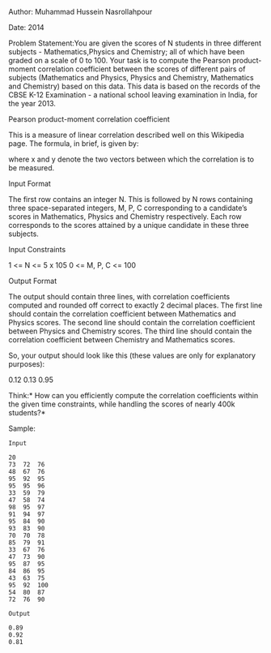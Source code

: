 Author: Muhammad Hussein Nasrollahpour

Date: 2014

Problem Statement:You are given the scores of N students in three different subjects - Mathematics,Physics and Chemistry; all of which have been graded on a scale of 0 to 100. Your task is to compute the Pearson product-moment correlation coefficient between the scores of different pairs of subjects (Mathematics and Physics, Physics and Chemistry, Mathematics and Chemistry) based on this data. This data is based on the records of the CBSE K-12 Examination - a national school leaving examination in India, for the year 2013.

Pearson product-moment correlation coefficient

This is a measure of linear correlation described well on this Wikipedia page. The formula, in brief, is given by:

where x and y denote the two vectors between which the correlation is to be measured.

Input Format

The first row contains an integer N.
This is followed by N rows containing three space-separated integers, M, P, C corresponding to a candidate’s scores in Mathematics, Physics and Chemistry respectively.
Each row corresponds to the scores attained by a unique candidate in these three subjects.

Input Constraints

1 <= N <= 5 x 105
0 <= M, P, C <= 100

Output Format

The output should contain three lines, with correlation coefficients computed
and rounded off correct to exactly 2 decimal places.
The first line should contain the correlation coefficient between Mathematics and Physics scores.
The second line should contain the correlation coefficient between Physics and Chemistry scores.
The third line should contain the correlation coefficient between Chemistry and Mathematics scores.

So, your output should look like this (these values are only for explanatory purposes):

0.12
0.13
0.95

Think:* How can you efficiently compute the correlation coefficients within the given time constraints, while handling the scores of nearly 400k students?*

Sample:

    Input

    20
    73	72	76
    48	67	76
    95	92	95
    95	95	96
    33	59	79
    47	58	74
    98	95	97
    91	94	97
    95	84	90
    93	83	90
    70	70	78
    85	79	91
    33	67	76
    47	73	90
    95	87	95
    84	86	95
    43	63	75
    95	92	100
    54	80	87
    72	76	90

    Output

    0.89  
    0.92  
    0.81
